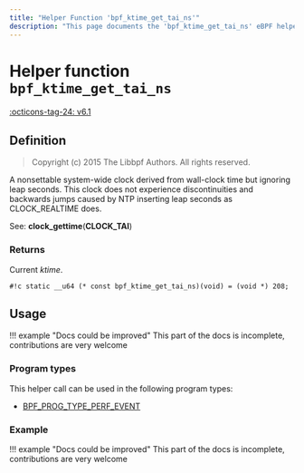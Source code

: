 ```yaml
---
title: "Helper Function 'bpf_ktime_get_tai_ns'"
description: "This page documents the 'bpf_ktime_get_tai_ns' eBPF helper function, including its defintion, usage, program types that can use it, and examples."
---
```

# Helper function `bpf_ktime_get_tai_ns`

<!-- [FEATURE_TAG](bpf_ktime_get_tai_ns) -->
[:octicons-tag-24: v6.1](https://github.com/torvalds/linux/commit/c8996c98f703b09afe77a1d247dae691c9849dc1)
<!-- [/FEATURE_TAG] -->

## Definition

> Copyright (c) 2015 The Libbpf Authors. All rights reserved.


<!-- [HELPER_FUNC_DEF] -->
A nonsettable system-wide clock derived from wall-clock time but ignoring leap seconds.  This clock does not experience discontinuities and backwards jumps caused by NTP inserting leap seconds as CLOCK_REALTIME does.

See: **clock_gettime**(**CLOCK_TAI**)

### Returns

Current _ktime_.

`#!c static __u64 (* const bpf_ktime_get_tai_ns)(void) = (void *) 208;`
<!-- [/HELPER_FUNC_DEF] -->

## Usage

!!! example "Docs could be improved"
    This part of the docs is incomplete, contributions are very welcome

### Program types

This helper call can be used in the following program types:

<!-- DO NOT EDIT MANUALLY -->

<!-- [HELPER_FUNC_PROG_REF] -->
 * [BPF_PROG_TYPE_PERF_EVENT](../program-type/BPF_PROG_TYPE_PERF_EVENT.md)
<!-- [/HELPER_FUNC_PROG_REF] -->

### Example

!!! example "Docs could be improved"
    This part of the docs is incomplete, contributions are very welcome
